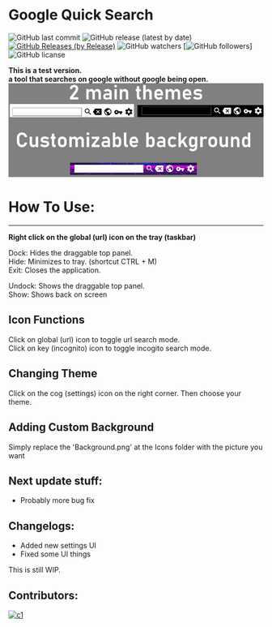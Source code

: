 # Google Quick Search  
![GitHub last commit](https://img.shields.io/github/last-commit/IKedi/GQSApp?color=4285F4) 
![GitHub release (latest by date)](https://img.shields.io/github/v/release/IKedi/GQSApp?color=DB4437&label=version) 
[![GitHub Releases (by Release)](https://img.shields.io/github/downloads/IKedi/GQSApp/v1.0.1-alpha/total?color=F4B400&label=Download)](https://github.com/IKedi/GQSApp/raw/master/Google%20Quick%20Search.rar)
![GitHub watchers](https://img.shields.io/github/watchers/IKedi/GQSApp?color=4285F4)
[![GitHub followers](https://img.shields.io/github/followers/IKedi?color=0F9D58&label=Followers)]
![GitHub licanse](https://img.shields.io/github/license/IKedi/GQSApp?color=DB4437)

**This is a test version.  
a tool that searches on google without google being open.**  
![Image](https://raw.githubusercontent.com/IKedi/Photos/master/GQSIntro.png)

# How To Use:
--------------------------------
**Right click on the global (url) icon on the tray (taskbar)**  
  
Dock: Hides the draggable top panel.  
Hide: Minimizes to tray. (shortcut CTRL + M)  
Exit: Closes the application.  
  
Undock: Shows the draggable top panel.  
Show: Shows back on screen  

**Icon Functions**  
--------------------------------  
Click on global (url) icon to toggle url search mode.  
Click on key (incognito) icon to toggle incogito search mode.  

**Changing Theme**  
--------------------------------
Click on the cog (settings) icon on the right corner. Then choose your theme.  

**Adding Custom Background**  
--------------------------------
Simply replace the 'Background.png' at the Icons folder with the picture you want  
  
**Next update stuff:**  
--------------------------------
 - Probably more bug fix

**Changelogs:**  
--------------------------------
 - Added new settings UI
 - Fixed some UI things

This is still WIP.  

**Contributors:**  
--------------------------------
[![c1](https://avatars0.githubusercontent.com/u/36607876?s=46&v=4)](https://github.com/IKedi)
